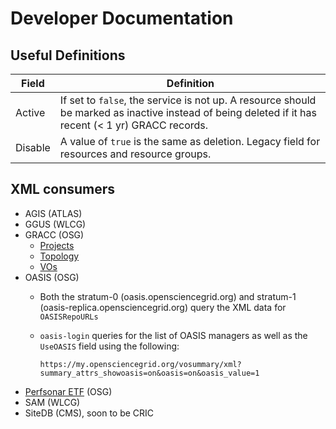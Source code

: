 Developer Documentation
=======================

Useful Definitions
------------------

| Field   | Definition                                                                                                                                           |
|---------|------------------------------------------------------------------------------------------------------------------------------------------------------|
| Active  | If set to `false`, the service is not up.  A resource should be marked as inactive instead of being deleted if it has recent (< 1 yr) GRACC records. |
| Disable | A value of `true` is the same as deletion. Legacy field for resources and resource groups.                                                           |

XML consumers
-------------

- AGIS (ATLAS)
- GGUS (WLCG)
- GRACC (OSG)
  - [Projects](https://github.com/opensciencegrid/gracc-request/blob/83f3fab52b108b872009430773ce8f1a9fcbe659/config/gracc-request.toml#L42)
  - [Topology](https://github.com/opensciencegrid/gracc-request/blob/83f3fab52b108b872009430773ce8f1a9fcbe659/config/gracc-request.toml#L41)
  - [VOs](https://github.com/opensciencegrid/gracc-request/blob/83f3fab52b108b872009430773ce8f1a9fcbe659/config/gracc-request.toml#L40)
- OASIS (OSG)
  - Both the stratum-0 (oasis.opensciencegrid.org) and stratum-1 (oasis-replica.opensciencegrid.org) query the XML data
    for `OASISRepoURLs`
  - `oasis-login` queries for the list of OASIS managers as well as the `UseOASIS` field using the following:

        https://my.opensciencegrid.org/vosummary/xml?summary_attrs_showoasis=on&oasis=on&oasis_value=1

- [Perfsonar ETF](https://my.opensciencegrid.org/rgsummary/xml?summary_attrs_showservice=on&summary_attrs_showfqdn=on&gip_status_attrs_showtestresults=on&downtime_attrs_showpast=&account_type=cumulative_hours&ce_account_type=gip_vo&se_account_type=vo_transfer_volume&bdiitree_type=total_jobs&bdii_object=service&bdii_server=is-osg&start_type=7daysago&start_date=11%2F17%2F2014&end_type=now&all_resources=on&facility_sel%5B%5D=10009&gridtype=on&gridtype_1=on&active=on&active_value=1&disable_value=0) (OSG)
- SAM (WLCG)
- SiteDB (CMS), soon to be CRIC
